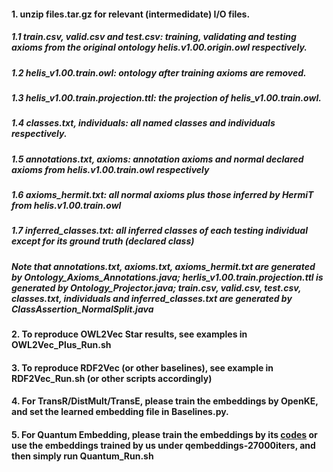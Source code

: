 #### 1. unzip files.tar.gz for relevant (intermedidate) I/O files.

  ##### 1.1 train.csv, valid.csv and test.csv: training, validating and testing axioms from the original ontology helis.v1.00.origin.owl respectively.
  ##### 1.2 helis_v1.00.train.owl: ontology after training axioms are removed.
  ##### 1.3 helis_v1.00.train.projection.ttl: the projection of helis_v1.00.train.owl.
  ##### 1.4 classes.txt, individuals: all named classes and individuals respectively.
  ##### 1.5 annotations.txt, axioms: annotation axioms and normal declared axioms from helis.v1.00.train.owl respectively
  ##### 1.6 axioms_hermit.txt: all normal axioms plus those inferred by HermiT from helis.v1.00.train.owl
  ##### 1.7 inferred_classes.txt: all inferred classes of each testing individual except for its ground truth (declared class)
  ##### Note that annotations.txt, axioms.txt, axioms_hermit.txt are generated by Ontology_Axioms_Annotations.java; herlis_v1.00.train.projection.ttl is generated by Ontology_Projector.java; train.csv, valid.csv, test.csv, classes.txt, individuals and inferred_classes.txt are generated by ClassAssertion_NormalSplit.java

#### 2. To reproduce OWL2Vec Star results, see examples in OWL2Vec_Plus_Run.sh

#### 3. To reproduce RDF2Vec (or other baselines), see example in RDF2Vec_Run.sh (or other scripts accordingly)

#### 4. For TransR/DistMult/TransE, please train the embeddings by OpenKE, and set the learned embedding file in Baselines.py. 

#### 5. For Quantum Embedding, please train the embeddings by its [codes](https://github.com/IBM/e2r/tree/master/neurips2019) or use the embeddings trained by us under qembeddings-27000iters, and then simply run Quantum_Run.sh
